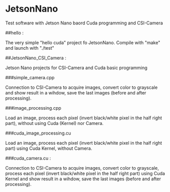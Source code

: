 # JetsonNano

Test software with Jetson Nano baord Cuda programming and CSI-Camera

##hello : 

The very simple "hello cuda" project fo JetsonNano. Compile with "make" and launch with "./test"

##JetsonNano_CSI_Camera : 

Jetson Nano projects for CSI-Camera and Cuda basic programming

###simple_camera.cpp

Connection to CSI-Camera to acquire images, convert color to grayscale and show result in a wihdow, save the last images (before and after processing). 

###image_processing.cpp

Load an image, process each pixel (invert black/white pixel in the half right part), without using Cuda (Kernel) nor Camera.

###cuda_image_processing.cu

Load an image, process each pixel (invert black/white pixel in the half right part) using Cuda Kernel, without Camera.

###cuda_camera.cu : 

Connection to CSI-Camera to acquire images, convert color to grayscale, process each pixel (invert black/white pixel in the half right part) using Cuda Kernel and show result in a wihdow, save the last images (before and after processing). 
